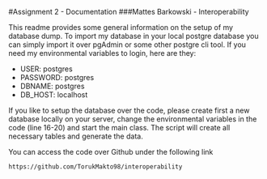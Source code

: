 #Assignment 2 - Documentation
###Mattes Barkowski - Interoperability

This readme provides some general information on the setup of my database dump. To import my database in your local
postgre database you can simply import it over pgAdmin or some other postgre cli tool. If you need my environmental 
variables to login, here are they:

- USER: postgres
- PASSWORD: postgres
- DBNAME: postgres
- DB_HOST: localhost

If you like to setup the database over the code, please create first a new database locally on your server, change the 
environmental variables in the code (line 16-20) and start the main class. The script will create all necessary tables
and generate the data.

You can access the code over Github under the following link
    
    https://github.com/TorukMakto98/interoperability

